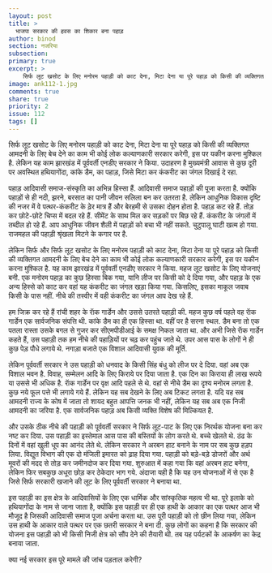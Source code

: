 ```yaml
---
layout: post
title: >
  भाजपा सरकार की हवस का शिकार बना पहाड़
author: binod
section: नजरिया
subsection:
primary: true
excerpt: >
    सिर्फ लूट खसोट के लिए मनोरम पहाड़ी को काट देना, मिटा देना या पूरे पहाड़ को किसी की व्यक्तिगत आमदनी के लिए बेच देने का काम भी कोई लोक कल्याणकारी सरकार करेगी, इस पर यकीन करना मुश्किल है. लेकिन यह काम झारखंड में पूर्ववर्ती एनडीए सरकार ने किया.
image: ank112-1.jpg
comments: true
share: true
priority: 2
issue: 112
tags: []
---
```


सिर्फ लूट खसोट के लिए मनोरम पहाड़ी को काट देना, मिटा देना या पूरे पहाड़ को किसी की व्यक्तिगत आमदनी के लिए बेच देने का काम भी कोई लोक कल्याणकारी सरकार करेगी, इस पर यकीन करना मुश्किल है. लेकिन यह काम झारखंड में पूर्ववर्ती एनडीए सरकार ने किया. उदाहरण है मुख्यमंत्री आवास से कुछ दूरी पर अवस्थित हथियागोंदा, कांके डैम, का पहाड़, जिसे मिटा कर कंकरीट का जंगल दिखाई दे रहा.

पहाड़ आदिवासी समाज-संस्कृति का अभिन्न हिस्सा हैं. आदिवासी समाज पहाड़ों की पूजा करता है. क्योंकि पहाड़ों से ही नदी, झरने, बरसात का पानी जीवन सलिला बन कर उतरता है. लेकिन आधुनिक विकास दृष्टि की नजर में वे पत्थर-कंकरीट के ढ़ेर मात्र हैं और बेरहमी से उसका दोहन होता है. पहाड़ कट रहे हैं. तोड़ कर छोटे-छोटे चिप्स में बदल रहे हैं. सीमेंट के साथ मिल कर सड़कों पर बिछ रहे हैं. कंकरीट के जंगलों में तब्दील हो रहे हैं. आप आधुनिक जीवन शैली में पहाड़ों को बचा भी नहीं सकते. चुटुपालू घाटी खत्म हो गया. राजमहल की पहाड़ी श्रृंखला मिटने के कगार पर है.

लेकिन सिर्फ और सिर्फ लूट खसोट के लिए मनोरम पहाड़ी को काट देना, मिटा देना या पूरे पहाड़ को किसी की व्यक्तिगत आमदनी के लिए बेच देने का काम भी कोई लोक कल्याणकारी सरकार करेगी, इस पर यकीन करना मुश्किल है. यह काम झारखंड में पूर्ववर्ती एनडीए सरकार ने किया. महज लूट खसोट के लिए योजनाएं बनी. एक मनोरम पहाड़ का कुछ हिस्सा बिक गया, यानि लीज पर किसी को दे दिया गया, और पहाड़ के एक अन्य हिस्से को काट कर वहां यह कंकरीट का जंगल खड़ा किया गया. किसलिए, इसका माकूल जवाब किसी के पास नहीं. नीचे की तस्वीर में वही कंकरीट का जंगल आप देख रहे हैं.

हम जिक्र कर रहे हैं रांची शहर के राॅक गार्डेन और उससे उतरते पहाड़ी की. महज कुछ वर्ष पहले वह राॅक गार्डेन एक सार्वजनिक संपत्ति थी. कांके डैम का ही एक हिस्सा था. वहीं पर है सरना स्थल. डैम बना तो एक पतला रास्ता उसके बगल से गुजर कर सीएमपीडीआई के समक्ष निकल जाता था. और अभी जिसे राॅक गार्डेन कहते हैं, उस पहाड़ी तक हम नीचे की पहाड़ियों पर चढ़ कर पहुंच जाते थे. उपर आस पास के लोगों ने ही कुछ पेड़ पौधे लगाये थे. नगाड़ा बजाते एक विशाल आदिवासी युवक की मूर्ति.

लेकिन पूर्ववर्ती सरकार ने उस पहाड़ी को धनवाद के किसी सिंह बंधु को लीज पर दे दिया. वहां अब एक विशाल भवन है. विवाह, सम्मेलन आदि के लिए किराये पर दिया जाता है. एक दिन का किराया ही लाख रूपये या उससे भी अधिक है. राॅक गार्डेन पर वृक्ष आदि पहले से थे. वहां से नीचे डैम का दृश्य मनोरम लगता है. कुछ नये फूल पत्ते भी लगाये गये हैं. लेकिन यह सब देखने के लिए अब टिकट लगता है. यदि यह सब आमदनी राज्य के कोष में जाता तो शायद बहुत आपत्ति जनक भी नहीं, लेकिन यह सब अब एक निजी आमदनी का जरिया है. एक सार्वजनिक पहाड़ अब किसी व्यक्ति विशेष की मिल्कियत है.

और उसके ठीक नीचे की पहाड़ी को पूर्ववर्ती सरकार ने सिर्फ लूट-पाट के लिए एक निरर्थक योजना बना कर नष्ट कर दिया. उस पहाड़ी का इस्तेमाल आस पास की बस्तियों के लोग करते थे. बच्चे खेलते थे. ठंढ के दिनों में वहां खुली धूप का आनंद लेते थे. लेकिन सरकार ने अरबन हाट बनाने के नाम पर सब कुछ हड़प लिया. विद्युत विभाग की एक दो मंजिली इमारत को ढ़ाह दिया गया. पहाड़ी को बड़े-बड़े डोजरों और अर्थ मूवरों की मदद से तोड़ कर जमीनदोज कर दिया गया. शुरुआत में कहा गया कि वहां अरबन हाट बनेगा, लेकिन फिर सबकुछ अधूरा छोड़ कर ठेकेदार भाग गये. अंदाजा यही है कि यह उन योजनाओं में से एक है जिसे सिर्फ सरकारी खजाने की लूट के लिए पूर्ववर्ती सरकार ने बनाया था.

इस पहाड़ी का इस क्षेत्र के आदिवासियों के लिए एक धार्मिक और सांस्कृतिक महत्व भी था. पूरे इलाके को हथियागोंदा के नाम से जाना जाता है, क्योंकि इस पहाड़ी पर ही एक हाथी के आकार का एक पत्थर आज भी मौजूद है जिसकी आदिवासी समाज पूजा अर्चना करता था. उस पूरी पहाड़ी को तो छीन लिया गया, लेकिन उस हाथी के आकार वाले पत्थर पर एक छतरी सरकार ने बना दी. कुछ लोगों का कहना है कि सरकार की योजना इस पहाड़ी को भी किसी निजी क्षेत्र को सौंप देने की तैयारी थी. तब यह पर्यटकों के आकर्षण का केद्र बनाया जाता.

क्या नई सरकार इस पूरे मामले की जांच पड़ताल करेगी?
